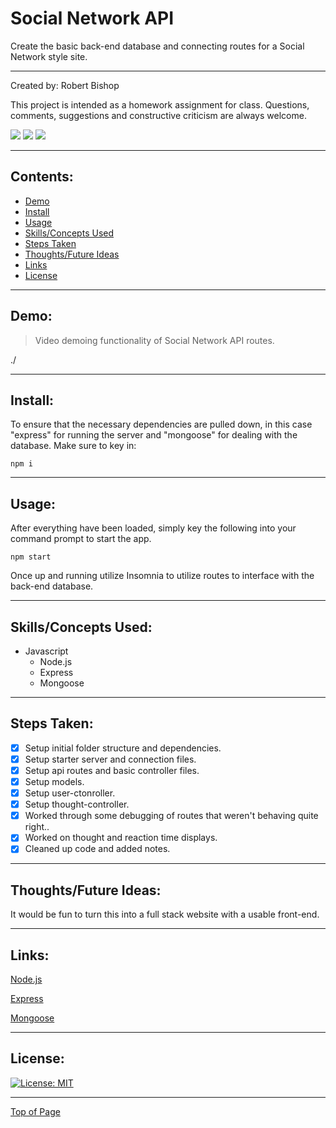 # Social Network API

Create the basic back-end database and connecting routes for a Social Network style site.

---

Created by: Robert Bishop

This project is intended as a homework assignment for class.  Questions, comments, suggestions and constructive criticism are always welcome.

<a href="mailto: rbishop85@gmail.com"><img src="https://img.shields.io/badge/Gmail-D14836?style=for-the-badge&logo=gmail&logoColor=white"></a>
<a href="https://github.com/rbishop85" target="_blank"><img src="	https://img.shields.io/badge/GitHub-100000?style=for-the-badge&logo=github&logoColor=white"></a>
<a href="https://www.linkedin.com/in/robert-m-bishop/" target="_blank"><img src="https://img.shields.io/badge/LinkedIn-0077B5?style=for-the-badge&logo=linkedin&logoColor=white"></a>

---

## Contents:
* [Demo](#demo)
* [Install](#install)
* [Usage](#usage)
* [Skills/Concepts Used](#skillsconcepts-used)
* [Steps Taken](#steps-taken)
* [Thoughts/Future Ideas](#thoughtsfuture-ideas)
* [Links](#links)
* [License](#license)

---

## Demo:

> Video demoing functionality of Social Network API routes.

./

---

## Install:

To ensure that the necessary dependencies are pulled down, in this case "express" for running the server and "mongoose" for dealing with the database.  Make sure to key in:
```
npm i
```

---

## Usage:

After everything have been loaded, simply key the following into your command prompt to start the app.
```
npm start
```
Once up and running utilize Insomnia to utilize routes to interface with the back-end database.

---

## Skills/Concepts Used:

* Javascript
  - Node.js
  - Express
  - Mongoose

---

## Steps Taken:

- [x] Setup initial folder structure and dependencies.
- [x] Setup starter server and connection files.
- [x] Setup api routes and basic controller files.
- [x] Setup models.
- [x] Setup user-ctonroller.
- [x] Setup thought-controller.
- [x] Worked through some debugging of routes that weren't behaving quite right..
- [x] Worked on thought and reaction time displays.
- [x] Cleaned up code and added notes.

---

## Thoughts/Future Ideas:

It would be fun to turn this into a full stack website with a usable front-end.

---

## Links:

<a href="https://nodejs.org/en/" target="_blank">Node.js</a>

<a href="https://www.npmjs.com/package/express" target="_blank">Express</a>

<a href="https://www.npmjs.com/package/mongoose" target="_blank">Mongoose</a>

---

## License:


[![License: MIT](https://img.shields.io/badge/License-MIT-yellow.svg)](https://opensource.org/licenses/MIT)

---

[Top of Page](#employee-tracker)
